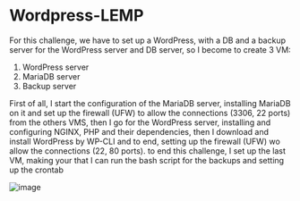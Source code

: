 # Wordpress-LEMP

For this challenge, we have to set up a WordPress, with a DB and a backup server for the WordPress server and DB server, so I become to create 3 VM:
1. WordPress server
2. MariaDB server
3. Backup server

First of all, I start the configuration of the MariaDB server, installing MariaDB on it and set up the firewall (UFW) to allow the connections (3306, 22 ports) from the others VMS, then I go for the WordPress server, installing and configuring NGINX, PHP and their dependencies, then I download and install WordPress by WP-CLI and to end, setting up the firewall (UFW) wo allow the connections (22, 80 ports). to end this challenge, I set up the last VM, making your that I can run the bash script for the backups and setting up the crontab

![image](https://user-images.githubusercontent.com/92232117/235316325-8af6ae9c-429b-4bc7-8e66-e152c1f75361.png)
